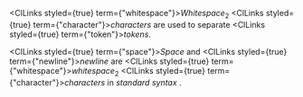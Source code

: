  



<ClLinks styled={true} term={"whitespace"}><i>Whitespace</i></ClLinks><sub>2</sub> <ClLinks styled={true} term={"character"}><i>characters</i></ClLinks> are used to separate <ClLinks styled={true} term={"token"}><i>tokens</i></ClLinks>. 



<ClLinks styled={true} term={"space"}><i>Space</i></ClLinks> and <ClLinks styled={true} term={"newline"}><i>newline</i></ClLinks> are <ClLinks styled={true} term={"whitespace"}><i>whitespace</i></ClLinks><sub>2</sub> <ClLinks styled={true} term={"character"}><i>characters</i></ClLinks> in *standard syntax* .  








